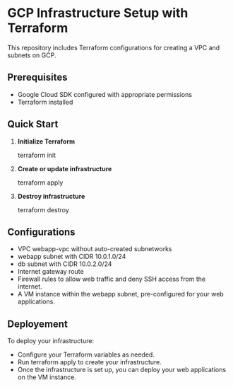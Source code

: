 # GCP Infrastructure Setup with Terraform

This repository includes Terraform configurations for creating a VPC and subnets on GCP.

## Prerequisites

- Google Cloud SDK configured with appropriate permissions
- Terraform installed

## Quick Start

1. **Initialize Terraform**

   terraform init

2. **Create or update infrastructure**
   
   terraform apply

3. **Destroy infrastructure**
   
   terraform destroy


## Configurations

- VPC webapp-vpc without auto-created subnetworks
- webapp subnet with CIDR 10.0.1.0/24
- db subnet with CIDR 10.0.2.0/24
- Internet gateway route
- Firewall rules to allow web traffic and deny SSH access from the internet.
- A VM instance within the webapp subnet, pre-configured for your web applications.

## Deployement

To deploy your infrastructure:

- Configure your Terraform variables as needed.
- Run terraform apply to create your infrastructure.
- Once the infrastructure is set up, you can deploy your web applications on the VM instance.